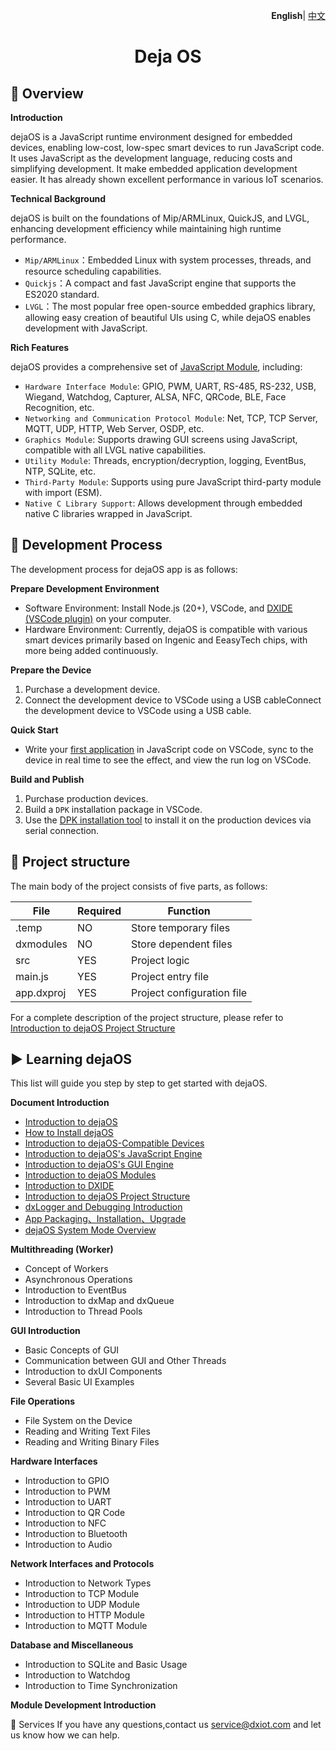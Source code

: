 <p align="right">
    <b>English</b>| <a href="./README_CN.md">中文</a>
</p>

<h1 align="center">Deja OS</h1>

📒 Overview
-------------

**Introduction**

dejaOS is a JavaScript runtime environment designed for embedded devices, enabling low-cost, low-spec smart devices to run JavaScript code. It uses JavaScript as the development language, reducing costs and simplifying development. It make embedded application development easier. It has already shown excellent performance in various IoT scenarios.

**Technical Background**

dejaOS is built on the foundations of Mip/ARMLinux, QuickJS, and LVGL, enhancing development efficiency while maintaining high runtime performance.

- `Mip/ARMLinux`：Embedded Linux with system processes, threads, and resource scheduling capabilities.
- `Quickjs`：A compact and fast JavaScript engine that supports the ES2020 standard.
- `LVGL`：The most popular free open-source embedded graphics library, allowing easy creation of beautiful UIs using C, while dejaOS enables development with JavaScript.

**Rich Features** 

dejaOS provides a comprehensive set of [JavaScript Module](./src/README.md), including:

- `Hardware Interface Module`: GPIO, PWM, UART, RS-485, RS-232, USB, Wiegand, Watchdog, Capturer, ALSA, NFC, QRCode, BLE, Face Recognition, etc.
- `Networking and Communication Protocol Module`: Net, TCP, TCP Server, MQTT, UDP, HTTP, Web Server, OSDP, etc.
- `Graphics Module`: Supports drawing GUI screens using JavaScript, compatible with all LVGL native capabilities.
- `Utility Module`: Threads, encryption/decryption, logging, EventBus, NTP, SQLite, etc.
- `Third-Party Module`: Supports using pure JavaScript third-party module with import (ESM).
- `Native C Library Support`: Allows development through embedded native C libraries wrapped in JavaScript.

🚀 Development Process
-------

The development process for dejaOS app is as follows:

**Prepare Development Environment**

- Software Environment: Install Node.js (20+), VSCode, and [DXIDE (VSCode plugin)](https://marketplace.visualstudio.com/items?itemName=dxide.dxide) on your computer.
- Hardware Environment: Currently, dejaOS is compatible with various smart devices primarily based on Ingenic and EeasyTech chips, with more being added continuously.

**Prepare the Device**

1. Purchase a development device.
2. Connect the development device to VSCode using a USB cableConnect the development device to VSCode using a USB cable.

**Quick Start**

- Write your [first application](./docs/demo.md) in JavaScript code on VSCode, sync to the device in real time to see the effect, and view the run log on VSCode.

**Build and Publish**

1. Purchase production devices.
2. Build a `DPK` installation package in VSCode.
3. Use the [DPK installation tool]() to install it on the production devices via serial connection.

🤖 Project structure
-------

The main body of the project consists of five parts, as follows:

| File | Required | Function |
|-------|-------|------|
| .temp | NO | Store temporary files |
| dxmodules | NO | Store dependent files |
| src | YES | Project logic |
| main.js | YES | Project entry file | 
| app.dxproj | YES | Project configuration file |

For a complete description of the project structure, please refer to [Introduction to dejaOS Project Structure](/docs/project.md)

▶️ Learning dejaOS
---------------

This list will guide you step by step to get started with dejaOS.

**Document Introduction**
- [Introduction to dejaOS](docs/introduction.md)
- [How to Install dejaOS](docs/install.md)
- [Introduction to dejaOS-Compatible Devices](docs/devices.md)
- [Introduction to dejaOS's JavaScript Engine](docs/quickjs.md)
- [Introduction to dejaOS's GUI Engine](docs/lvgl.md)
- [Introduction to dejaOS Modules](docs/module.md)
- [Introduction to DXIDE](docs/dxide.md)
- [Introduction to dejaOS Project Structure](docs/project.md)
- [dxLogger and Debugging Introduction](docs/logger.md)
- [App Packaging、Installation、Upgrade](docs/app.md)
- [dejaOS System Mode Overview](docs/mode.md)

**Multithreading (Worker)**
- Concept of Workers
- Asynchronous Operations
- Introduction to EventBus
- Introduction to dxMap and dxQueue
- Introduction to Thread Pools

**GUI Introduction**
- Basic Concepts of GUI
- Communication between GUI and Other Threads
- Introduction to dxUI Components
- Several Basic UI Examples

**File Operations**
- File System on the Device
- Reading and Writing Text Files
- Reading and Writing Binary Files

**Hardware Interfaces**
- Introduction to GPIO
- Introduction to PWM
- Introduction to UART
- Introduction to QR Code
- Introduction to NFC
- Introduction to Bluetooth
- Introduction to Audio

**Network Interfaces and Protocols**
- Introduction to Network Types
- Introduction to TCP Module
- Introduction to UDP Module
- Introduction to HTTP Module
- Introduction to MQTT Module

**Database and Miscellaneous**
- Introduction to SQLite and Basic Usage
- Introduction to Watchdog
- Introduction to Time Synchronization

**Module Development Introduction**

🤝 Services
If you have any questions,contact us  service@dxiot.com and let us know how we can help.
